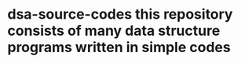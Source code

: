 # dsa-source-codes this repository consists of many data structure programs written in simple codes

